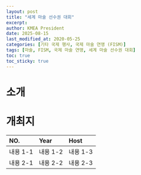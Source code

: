 ```yaml
---
layout: post
title: "세계 마술 선수권 대회"
excerpt:
author: KMEA President
date: 2025-08-15
last_modified_at: 2020-05-25
categories: [기타 국제 행사, 국제 마술 연맹 (FISM)]
tags: [마술, FISM, 국제 마술 연맹, 세계 마술 선수권 대회]
toc: true
toc_sticky: true
---
```

# 소개 #

# 개최지 #

| NO. | Year | Host |
|:---|:---|:---|
| 내용 1-1 | 내용 1-2 | 내용 1-3 |
| 내용 2-1 | 내용 2-2 | 내용 2-3 |
